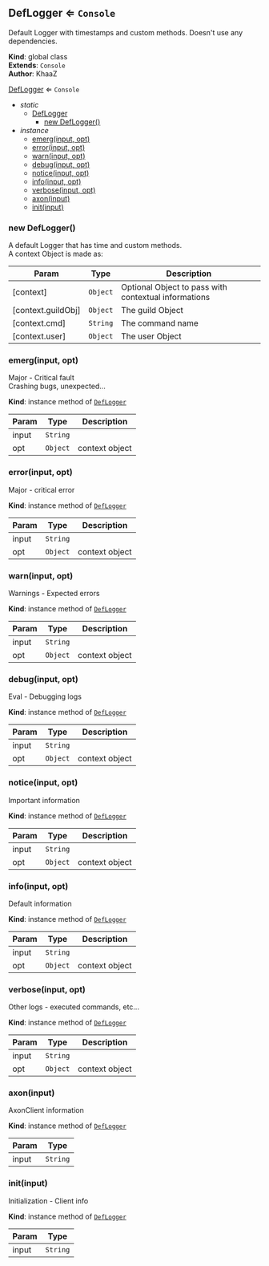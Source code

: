 <a id="deflogger"></a>

## DefLogger ⇐ <code>Console</code>
Default Logger with timestamps and custom methods. Doesn't use any dependencies.  

**Kind**: global class  
**Extends**: <code>Console</code>  
**Author**: KhaaZ  

[DefLogger](#DefLogger) ⇐ <code>Console</code>
- _static_
  - [DefLogger](#DefLogger)
    - [new DefLogger()](#DefLogger_new)
- _instance_
  - [emerg(input, opt)](#emerg)
  - [error(input, opt)](#error)
  - [warn(input, opt)](#warn)
  - [debug(input, opt)](#debug)
  - [notice(input, opt)](#notice)
  - [info(input, opt)](#info)
  - [verbose(input, opt)](#verbose)
  - [axon(input)](#axon)
  - [init(input)](#init)

<a id="deflogger_new"></a>

### new DefLogger()
A default Logger that has time and custom methods.  
A context Object is made as:  

| Param | Type | Description |
| --- | --- | --- |
| [context] | <code>Object</code> | Optional Object to pass with contextual informations |
| [context.guildObj] | <code>Object</code> | The guild Object |
| [context.cmd] | <code>String</code> | The command name |
| [context.user] | <code>Object</code> | The user Object |

<a id="emerg"></a>

### emerg(input, opt)
Major - Critical fault  
Crashing bugs, unexpected...

**Kind**: instance method of [<code>DefLogger</code>](#DefLogger)  

| Param | Type | Description |
| --- | --- | --- |
| input | <code>String</code> |  |
| opt | <code>Object</code> | context object |

<a id="error"></a>

### error(input, opt)
Major - critical error

**Kind**: instance method of [<code>DefLogger</code>](#DefLogger)  

| Param | Type | Description |
| --- | --- | --- |
| input | <code>String</code> |  |
| opt | <code>Object</code> | context object |

<a id="warn"></a>

### warn(input, opt)
Warnings - Expected errors

**Kind**: instance method of [<code>DefLogger</code>](#DefLogger)  

| Param | Type | Description |
| --- | --- | --- |
| input | <code>String</code> |  |
| opt | <code>Object</code> | context object |

<a id="debug"></a>

### debug(input, opt)
Eval - Debugging logs

**Kind**: instance method of [<code>DefLogger</code>](#DefLogger)  

| Param | Type | Description |
| --- | --- | --- |
| input | <code>String</code> |  |
| opt | <code>Object</code> | context object |

<a id="notice"></a>

### notice(input, opt)
Important information

**Kind**: instance method of [<code>DefLogger</code>](#DefLogger)  

| Param | Type | Description |
| --- | --- | --- |
| input | <code>String</code> |  |
| opt | <code>Object</code> | context object |

<a id="info"></a>

### info(input, opt)
Default information

**Kind**: instance method of [<code>DefLogger</code>](#DefLogger)  

| Param | Type | Description |
| --- | --- | --- |
| input | <code>String</code> |  |
| opt | <code>Object</code> | context object |

<a id="verbose"></a>

### verbose(input, opt)
Other logs - executed commands, etc...

**Kind**: instance method of [<code>DefLogger</code>](#DefLogger)  

| Param | Type | Description |
| --- | --- | --- |
| input | <code>String</code> |  |
| opt | <code>Object</code> | context object |

<a id="axon"></a>

### axon(input)
AxonClient information

**Kind**: instance method of [<code>DefLogger</code>](#DefLogger)  

| Param | Type |
| --- | --- |
| input | <code>String</code> | 

<a id="init"></a>

### init(input)
Initialization - Client info

**Kind**: instance method of [<code>DefLogger</code>](#DefLogger)  

| Param | Type |
| --- | --- |
| input | <code>String</code> | 
